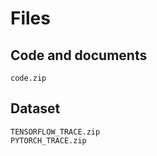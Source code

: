 # Files 

## Code and documents
```
code.zip
```
## Dataset
```
TENSORFLOW_TRACE.zip
PYTORCH_TRACE.zip
```